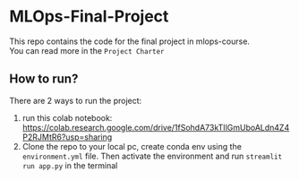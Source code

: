 # MLOps-Final-Project
This repo contains the code for the final project in mlops-course.
<br>
You can read more in the `Project Charter`

## How to run?
There are 2 ways to run the project:
1. run this colab notebook: https://colab.research.google.com/drive/1fSohdA73kTIlGmUboALdn4Z4P2RJMtR6?usp=sharing
2. Clone the repo to your local pc, create conda env using the `environment.yml` file.
  Then activate the environment and run `streamlit run app.py` in the terminal
